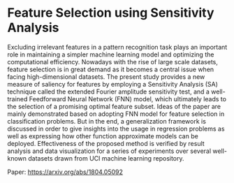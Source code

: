 # Feature Selection using Sensitivity Analysis

Excluding irrelevant features in a pattern recognition task plays an important role in maintaining a simpler machine learning model and optimizing the computational efficiency. Nowadays with the rise of large scale datasets, feature selection is in great demand as it becomes a central issue when facing high-dimensional datasets. The present study provides a new measure of saliency for features by employing a Sensitivity Analysis (SA) technique called the extended Fourier amplitude sensitivity test, and a well-trained Feedforward Neural Network (FNN) model, which ultimately leads to the selection of a promising optimal feature subset. Ideas of the paper are mainly demonstrated based on adopting FNN model for feature selection in classification problems. But in the end, a generalization framework is discussed in order to give insights into the usage in regression problems as well as expressing how other function approximate models can be deployed. Effectiveness of the proposed method is verified by result analysis and data visualization for a series of experiments over several well-known datasets drawn from UCI machine learning repository.

Paper: https://arxiv.org/abs/1804.05092

